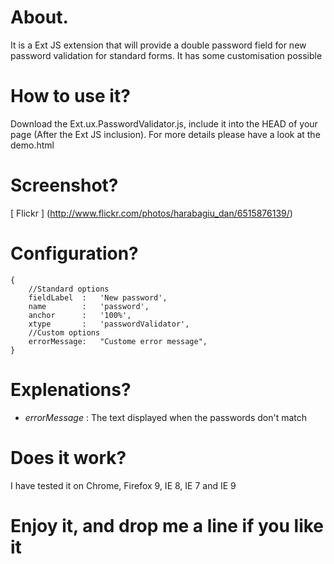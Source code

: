 # About.
 It is a Ext JS extension that will provide a double password field for new password validation for standard forms. It has some customisation possible

# How to use it?
 Download the Ext.ux.PasswordValidator.js, include it into the HEAD of your page (After the Ext JS inclusion). For more details please have a look at the demo.html

# Screenshot?
 [ Flickr ] (http://www.flickr.com/photos/harabagiu_dan/6515876139/)

# Configuration?

    {
        //Standard options
        fieldLabel	:	'New password',
	    name		:	'password',
	    anchor		:	'100%',
    	xtype		:	'passwordValidator',
	    //Custom options
	    errorMessage:	"Custome error message",
    }

# Explenations?

* _errorMessage_ : The text displayed when the passwords don't match

# Does it work?

 I have tested it on Chrome, Firefox 9, IE 8, IE 7 and IE 9

# Enjoy it, and drop me a line if you like it